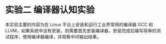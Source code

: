 # 实验二 编译器认知实验

本实验主要的内容为在 Linux 平台上安装和运行工业界常用的编译器 GCC 和 LLVM，如果系统中没有安装，则需要首先安装编译器，安装完成后编写简单的测 试程序，使用编译器编译，并观察中间输出结果。
